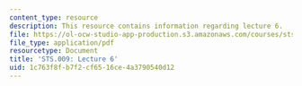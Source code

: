 ```yaml
---
content_type: resource
description: This resource contains information regarding lecture 6.
file: https://ol-ocw-studio-app-production.s3.amazonaws.com/courses/sts-009-evolution-and-society-spring-2012/1c763f8fb7f2cf6516ce4a3790540d12_MITSTS_009S12_lec6.pdf
file_type: application/pdf
resourcetype: Document
title: 'STS.009: Lecture 6'
uid: 1c763f8f-b7f2-cf65-16ce-4a3790540d12
---
```

